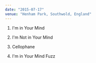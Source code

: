 ```yaml
---
date: "2015-07-17"
venue: "Henham Park, Southwold, England"
---
```


 1. I'm in Your Mind

 2. I'm Not in Your Mind

 3. Cellophane

 4. I'm in Your Mind Fuzz


